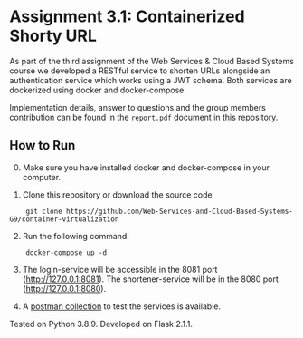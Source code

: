 # Assignment 3.1: Containerized Shorty URL

As part of the third assignment of the Web Services & Cloud Based Systems course we developed a RESTful service to shorten URLs alongside an authentication service which works using a JWT schema. Both services are dockerized using docker and docker-compose.

Implementation details, answer to questions and the group members contribution can be found in the ```report.pdf``` document in this repository.


## How to Run

0. Make sure you have installed docker and docker-compose in your computer.

1. Clone this repository or download the source code
```commandline
    git clone https://github.com/Web-Services-and-Cloud-Based-Systems-G9/container-virtualization
```

2. Run the following command:
```commandline
    docker-compose up -d
```

3. The login-service will be accessible in the 8081 port (http://127.0.0.1:8081). The shortener-service will be in the 8080 port (http://127.0.0.1:8080). 

4. A [postman collection](https://www.getpostman.com/collections/ab23c363eafd7ece4121) to test the services is available. 

Tested on Python 3.8.9. Developed on Flask 2.1.1. 
